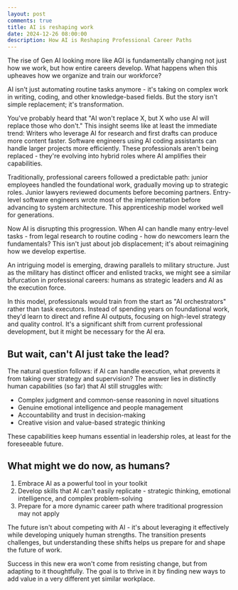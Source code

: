 ```yaml
---
layout: post
comments: true
title: AI is reshaping work
date: 2024-12-26 08:00:00
description: How AI is Reshaping Professional Career Paths
---
```

The rise of Gen AI looking more like AGI is fundamentally changing not just how we work, but how entire careers develop. What happens when this upheaves how we organize and train our workforce?

AI isn't just automating routine tasks anymore - it's taking on complex work in writing, coding, and other knowledge-based fields. But the story isn't simple replacement; it's transformation.

You've probably heard that "AI won't replace X, but X who use AI will replace those who don't." This insight seems like at least the immediate trend: Writers who leverage AI for research and first drafts can produce more content faster. Software engineers using AI coding assistants can handle larger projects more efficiently. These professionals aren't being replaced - they're evolving into hybrid roles where AI amplifies their capabilities.

Traditionally, professional careers followed a predictable path: junior employees handled the foundational work, gradually moving up to strategic roles. Junior lawyers reviewed documents before becoming partners. Entry-level software engineers wrote most of the implementation before advancing to system architecture. This apprenticeship model worked well for generations.

Now AI is disrupting this progression. When AI can handle many entry-level tasks - from legal research to routine coding - how do newcomers learn the fundamentals? This isn't just about job displacement; it's about reimagining how we develop expertise.

An intriguing model is emerging, drawing parallels to military structure. Just as the military has distinct officer and enlisted tracks, we might see a similar bifurcation in professional careers: humans as strategic leaders and AI as the execution force.

In this model, professionals would train from the start as "AI orchestrators" rather than task executors. Instead of spending years on foundational work, they'd learn to direct and refine AI outputs, focusing on high-level strategy and quality control. It's a significant shift from current professional development, but it might be necessary for the AI era.

## But wait, can't AI just take the lead?

The natural question follows: if AI can handle execution, what prevents it from taking over strategy and supervision? The answer lies in distinctly human capabilities (so far) that AI still struggles with:

- Complex judgment and common-sense reasoning in novel situations
- Genuine emotional intelligence and people management
- Accountability and trust in decision-making
- Creative vision and value-based strategic thinking

These capabilities keep humans essential in leadership roles, at least for the foreseeable future.

## What might we do now, as humans?

1. Embrace AI as a powerful tool in your toolkit
2. Develop skills that AI can't easily replicate - strategic thinking, emotional intelligence, and complex problem-solving
3. Prepare for a more dynamic career path where traditional progression may not apply

The future isn't about competing with AI - it's about leveraging it effectively while developing uniquely human strengths. The transition presents challenges, but understanding these shifts helps us prepare for and shape the future of work.

Success in this new era won't come from resisting change, but from adapting to it thoughtfully. The goal is to thrive in it by finding new ways to add value in a very different yet similar workplace.


